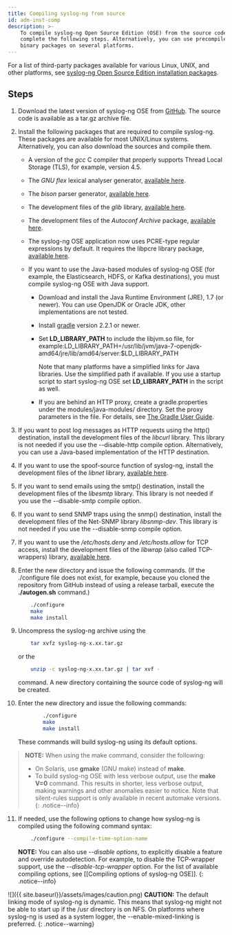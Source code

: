 ```yaml
---
title: Compiling syslog-ng from source
id: adm-inst-comp
description: >-
    To compile syslog-ng Open Source Edition (OSE) from the source code,
    complete the following steps. Alternatively, you can use precompiled
    binary packages on several platforms. 
---
```


For a list of third-party packages available for various Linux, UNIX,
and other platforms, see [syslog-ng Open Source Edition installation packages](https://www.syslog-ng.com/products/open-source-log-management/3rd-party-binaries.aspx).

## Steps

1. Download the latest version of syslog-ng OSE from
    [GitHub](https://github.com/syslog-ng/syslog-ng/). The source code
    is available as a tar.gz archive file.

2. Install the following packages that are required to compile
    syslog-ng. These packages are available for most UNIX/Linux systems.
    Alternatively, you can also download the sources and compile them.

    - A version of the *gcc* C compiler that properly supports Thread
        Local Storage (TLS), for example, version 4.5.

    - The *GNU flex* lexical analyser generator, [available here](https://github.com/westes/flex).

    - The *bison* parser generator, [available here](http://ftp.gnu.org/gnu/bison/).

    - The development files of the *glib* library, [available here](http://freshmeat.net/projects/glib/).

    - The development files of the *Autoconf Archive* package,
        [available here](http://www.gnu.org/software/autoconf-archive/).

    - The syslog-ng OSE application now uses PCRE-type regular
        expressions by default. It requires the libpcre library package,
        [available here](https://sourceforge.net/projects/pcre/files/pcre/).

    - If you want to use the Java-based modules of syslog-ng OSE (for
        example, the Elasticsearch, HDFS, or Kafka destinations), you
        must compile syslog-ng OSE with Java support.

        - Download and install the Java Runtime Environment (JRE), 1.7
            (or newer). You can use OpenJDK or Oracle JDK, other
            implementations are not tested.

        - Install [gradle](https://gradle.org/install) version 2.2.1
            or newer.

        - Set **LD\_LIBRARY\_PATH** to include the libjvm.so file, for
            example:LD\_LIBRARY\_PATH=/usr/lib/jvm/java-7-openjdk-amd64/jre/lib/amd64/server:$LD\_LIBRARY\_PATH

            Note that many platforms have a simplified links for Java
            libraries. Use the simplified path if available. If you use
            a startup script to start syslog-ng OSE set
            **LD\_LIBRARY\_PATH** in the script as well.

        - If you are behind an HTTP proxy, create a gradle.properties
            under the modules/java-modules/ directory. Set the proxy
            parameters in the file. For details, see [The Gradle User Guide](https://docs.gradle.org/current/userguide/build_environment.html#sec:gradle_properties_and_system_properties).

3. If you want to post log messages as HTTP requests using the http()
    destination, install the development files of the *libcurl* library.
    This library is not needed if you use the \--disable-http compile
    option. Alternatively, you can use a Java-based implementation of
    the HTTP destination.

4. If you want to use the spoof-source function of syslog-ng, install
    the development files of the *libnet* library, [available here](http://libnet.sourceforge.net).

5. If you want to send emails using the smtp() destination, install the
    development files of the *libesmtp* library. This library is not
    needed if you use the \--disable-smtp compile option.

6. If you want to send SNMP traps using the snmp() destination, install
    the development files of the Net-SNMP library *libsnmp-dev*. This
    library is not needed if you use the \--disable-snmp compile option.

7. If you want to use the */etc/hosts.deny* and */etc/hosts.allow* for
    TCP access, install the development files of the *libwrap* (also
    called TCP-wrappers) library, [available here](http://ftp.porcupine.org/pub/security/index.html).

8. Enter the new directory and issue the following commands. (If the
    ./configure file does not exist, for example, because you cloned the
    repository from GitHub instead of using a release tarball, execute
    the **./autogen.sh** command.)

    ```bash
        ./configure
        make
        make install
   
    ```

9. Uncompress the syslog-ng archive using the

    ```bash
        tar xvfz syslog-ng-x.xx.tar.gz
    ```

    or the

    ```bash
        unzip -c syslog-ng-x.xx.tar.gz | tar xvf -
    ```

    command. A new directory containing the source code of syslog-ng
    will be created.

10. Enter the new directory and issue the following commands:

    ```bash
            ./configure
            make
            make install
    ```

    These commands will build syslog-ng using its default options.

 >**NOTE:** When using the make command, consider the following:
 >
 >- On Solaris, use **gmake** (GNU make) instead of **make**.
 >- To build syslog-ng OSE with less verbose output, use the **make
 >    V=0** command. This results in shorter, less verbose output,
 >    making warnings and other anomalies easier to notice. Note that
 >    silent-rules support is only available in recent automake
 >    versions.
 {: .notice--info}

11. If needed, use the following options to change how syslog-ng is
    compiled using the following command syntax:

    ```bash
        ./configure --compile-time-option-name
    ```

    **NOTE:** You can also use *\--disable options*, to explicitly disable a
    feature and override autodetection. For example, to disable the
    TCP-wrapper support, use the *\--disable-tcp-wrapper* option. For
    the list of available compiling options, see
    [[Compiling options of syslog-ng OSE]].
    {: .notice--info}

![]({{ site.baseurl}}/assets/images/caution.png) **CAUTION:**
The default linking mode of syslog-ng is dynamic. This means that syslog-ng
might not be able to start up if the /usr directory is on NFS. On platforms
where syslog-ng is used as a system logger, the \--enable-mixed-linking is preferred.
{: .notice--warning}
